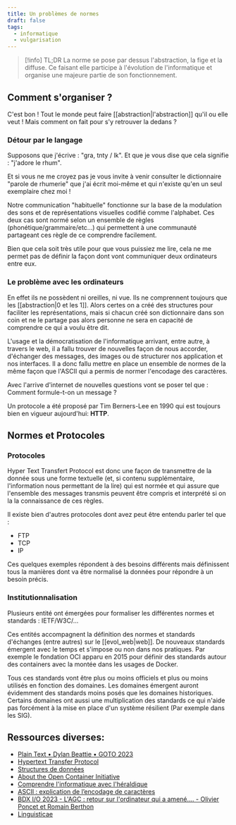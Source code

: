 ```yaml
---
title: Un problèmes de normes
draft: false
tags:
  - informatique
  - vulgarisation
---
```


> [!info] TL;DR
> La norme se pose par dessus l'abstraction, la fige et la diffuse. Ce faisant elle participe à l'évolution de l'informatique et organise une majeure partie de son fonctionnement.

## Comment s'organiser ?

C'est bon ! Tout le monde peut faire [[abstraction|l'abstraction]] qu'il ou elle veut !
Mais comment on fait pour s'y retrouver la dedans ?

### Détour par le langage

Supposons que j'écrive : "gra, tnty / lk".
Et que je vous dise que cela signifie : "j'adore le rhum".

Et si vous ne me croyez pas je vous invite à venir consulter le dictionnaire "parole de rhumerie" que j'ai écrit moi-même et qui n'existe qu'en un seul exemplaire chez moi !

Notre communication "habituelle" fonctionne sur la base de la modulation des sons et de représentations visuelles codifié comme l'alphabet.
Ces deux cas sont normé selon un ensemble de règles (phonétique/grammaire/etc...) qui permettent à une communauté partageant ces règle de ce comprendre facilement.

Bien que cela soit très utile pour que vous puissiez me lire, cela ne me permet pas de définir la façon dont vont communiquer deux ordinateurs entre eux.

### Le problème avec les ordinateurs

En effet ils ne possèdent ni oreilles, ni vue. Ils ne comprennent toujours que les [[abstraction|0 et les 1]].
Alors certes on a créé des structures pour faciliter les représentations, mais si chacun créé son dictionnaire dans son coin et ne le partage pas alors personne ne sera en capacité de comprendre ce qui a voulu être dit.

L'usage et la démocratisation de l'informatique arrivant, entre autre, à travers le web, il a fallu trouver de nouvelles façon de nous accorder, d'échanger des messages, des images ou de structurer nos application et nos interfaces.
Il a donc fallu mettre en place un ensemble de normes de la même façon que l'ASCII qui a permis de normer l'encodage des caractères.

Avec l'arrive d'internet de nouvelles questions vont se poser tel que : Comment formule-t-on un message ?

Un protocole a été proposé par Tim Berners-Lee en 1990 qui est toujours bien en vigueur aujourd'hui: **HTTP**.

## Normes et Protocoles

### Protocoles

Hyper Text Transfert Protocol est donc une façon de transmettre de la donnée sous une forme textuelle (et, si contenu supplémentaire, l'information nous permettant de la lire) qui est normée et qui assure que l'ensemble des messages transmis peuvent être compris et interprété si on la la connaissance de ces règles.

Il existe bien d'autres protocoles dont avez peut être entendu parler tel que :

- FTP
- TCP
- IP

Ces quelques exemples répondent à des besoins différents mais définissent tous la manières dont va être normalisé la données pour répondre à un besoin précis.

### Institutionnalisation

Plusieurs entité ont émergées pour formaliser les différentes normes et standards : IETF/W3C/...

Ces entités accompagnent la définition des normes et standards d'échanges (entre autres) sur le [[evol_web|web]]. De nouveaux standards émergent avec le temps et s'impose ou non dans nos pratiques. Par exemple le fondation OCI apparu en 2015 pour définir des standards autour des containers avec la montée dans les usages de Docker.

Tous ces standards vont être plus ou moins officiels et plus ou moins utilisés en fonction des domaines. Les domaines émergent auront évidemment des standards moins posés que les domaines historiques. Certains domaines ont aussi une multiplication des standards ce qui n'aide pas forcément à la mise en place d'un système résilient (Par exemple dans les SIG).

## Ressources diverses:

- [Plain Text • Dylan Beattie • GOTO 2023](https://www.youtube.com/watch?v=4mRxIgu9R70)
- [Hypertext Transfer Protocol](https://datatracker.ietf.org/doc/html/rfc2616)
- [Structures de données](https://www.lri.fr/~hivert/COURS/CFA-L3/03-Structures.pdf)
- [About the Open Container Initiative](https://opencontainers.org/about/overview/)
- [Comprendre l'informatique avec l'héraldique](https://www.cynicalturtle.net/kame/post/2023/07/25/Comprendre-l-informatique-avec-l-heraldique)
- [ASCII : explication de l’encodage de caractères](https://www.ionos.fr/digitalguide/serveur/know-how/ascii-american-standard-code-for-information-interchange/)
- [BDX I/O 2023 - L'AGC : retour sur l'ordinateur qui a amené.... - Olivier Poncet et Romain Berthon](https://www.youtube.com/watch?v=y--tOhotacc&list=PLUJzERpatfsVMOzcD4ZpsOvrZzQW-5O1F&index=4&pp=iAQB)
- [Linguisticae](https://www.youtube.com/@Linguisticae)
